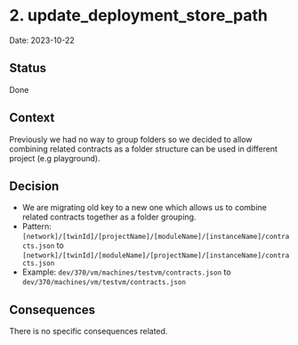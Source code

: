 # 2. update_deployment_store_path

Date: 2023-10-22

## Status

Done

## Context

Previously we had no way to group folders so we decided to allow combining related contracts as a folder structure can be used in different project (e.g playground).

## Decision

- We are migrating old key to a new one which allows us to combine related contracts together as a folder grouping.
- Pattern: `[network]/[twinId]/[projectName]/[moduleName]/[instanceName]/contracts.json` to `[network]/[twinId]/[moduleName]/[projectName]/[instanceName]/contracts.json`
- Example: `dev/370/vm/machines/testvm/contracts.json` to `dev/370/machines/vm/testvm/contracts.json`

## Consequences

There is no specific consequences related.
